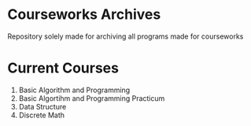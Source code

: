 # Courseworks Archives
Repository solely made for archiving all programs made for courseworks
# Current Courses
1. Basic Algorithm and Programming
2. Basic Algortihm and Programming Practicum
3. Data Structure
4. Discrete Math
